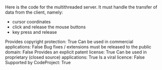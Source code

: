 Here is the code for the multithreaded server.
It must handle the transfer of data from the client, namely:
- cursor coordinates
- click and release the mouse buttons
- key press and release


Provides copyright protection: True
Can be used in commercial applications: False
Bug fixes / extensions must be released to the public domain: False
Provides an explicit patent license: True
Can be used in proprietary (closed source) applications: True
Is a viral licence: False
Supported by CodeProject: True
